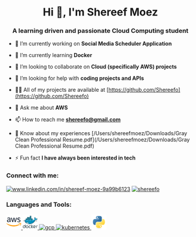 <h1 align="center">Hi 👋, I'm Shereef Moez</h1>
<h3 align="center">A learning driven and passionate Cloud Computing student</h3>

- 🔭 I’m currently working on **Social Media Scheduler Application**

- 🌱 I’m currently learning **Docker**

- 👯 I’m looking to collaborate on **Cloud (specifically AWS) projects**

- 🤝 I’m looking for help with **coding projects and APIs**

- 👨‍💻 All of my projects are available at [https://github.com/Shereefo](https://github.com/Shereefo)

- 💬 Ask me about **AWS**

- 📫 How to reach me **shereefo@gmail.com**

- 📄 Know about my experiences [/Users/shereefmoez/Downloads/Gray Clean Professional Resume.pdf](/Users/shereefmoez/Downloads/Gray Clean Professional Resume.pdf)

- ⚡ Fun fact **I have always been interested in tech**

<h3 align="left">Connect with me:</h3>
<p align="left">
<a href="www.linkedin.com/in/shereefmoez" target="blank"><img align="center" src="https://raw.githubusercontent.com/rahuldkjain/github-profile-readme-generator/master/src/images/icons/Social/linked-in-alt.svg" alt="www.linkedin.com/in/shereef-moez-9a99b6123" height="30" width="40" /></a>
<a href="https://instagram.com/shereefo" target="blank"><img align="center" src="https://raw.githubusercontent.com/rahuldkjain/github-profile-readme-generator/master/src/images/icons/Social/instagram.svg" alt="shereefo" height="30" width="40" /></a>
</p>

<h3 align="left">Languages and Tools:</h3>
<p align="left"> <a href="https://aws.amazon.com" target="_blank" rel="noreferrer"> <img src="https://raw.githubusercontent.com/devicons/devicon/master/icons/amazonwebservices/amazonwebservices-original-wordmark.svg" alt="aws" width="40" height="40"/> </a> <a href="https://www.docker.com/" target="_blank" rel="noreferrer"> <img src="https://raw.githubusercontent.com/devicons/devicon/master/icons/docker/docker-original-wordmark.svg" alt="docker" width="40" height="40"/> </a> <a href="https://cloud.google.com" target="_blank" rel="noreferrer"> <img src="https://www.vectorlogo.zone/logos/google_cloud/google_cloud-icon.svg" alt="gcp" width="40" height="40"/> </a> <a href="https://kubernetes.io" target="_blank" rel="noreferrer"> <img src="https://www.vectorlogo.zone/logos/kubernetes/kubernetes-icon.svg" alt="kubernetes" width="40" height="40"/> </a> <a href="https://www.python.org" target="_blank" rel="noreferrer"> <img src="https://raw.githubusercontent.com/devicons/devicon/master/icons/python/python-original.svg" alt="python" width="40" height="40"/> </a> </p>
